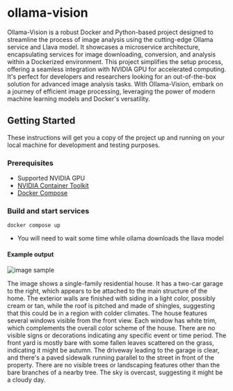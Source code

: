 # ollama-vision
Ollama-Vision is a robust Docker and Python-based project designed to streamline the process of image analysis using the cutting-edge Ollama service and Llava model. It showcases a microservice architecture, encapsulating services for image downloading, conversion, and analysis within a Dockerized environment. This project simplifies the setup process, offering a seamless integration with NVIDIA GPU for accelerated computing. It's perfect for developers and researchers looking for an out-of-the-box solution for advanced image analysis tasks. With Ollama-Vision, embark on a journey of efficient image processing, leveraging the power of modern machine learning models and Docker's versatility.

## Getting Started

These instructions will get you a copy of the project up and running on your local machine for development and testing purposes.

### Prerequisites

- Supported NVIDIA GPU
- [NVIDIA Container Toolkit](https://docs.nvidia.com/datacenter/cloud-native/container-toolkit/latest/install-guide.html#installation)
- [Docker Compose](https://docs.docker.com/compose/install/)

### Build and start services
```
docker compose up
```

* You will need to wait some time while ollama downloads the llava model

#### Example output
![image sample](http://ap.rdcpix.com/f26d996a7895ac8ef8b44bc5628cce3bl-m1461818644od-w480_h360_x2.webp?w=1080&q=75)

The image shows a single-family residential house. It has a two-car garage to the right, which appears to be attached to the main structure of the home. The exterior walls are finished with siding in a light color, possibly cream or tan, while the roof is pitched and made of shingles, suggesting that this could be in a region with colder climates.
The house features several windows visible from the front view. Each window has white trim, which complements the overall color scheme of the house. There are no visible signs or decorations indicating any specific event or time period. The front yard is mostly bare with some fallen leaves scattered on the grass, indicating it might be autumn.
The driveway leading to the garage is clear, and there's a paved sidewalk running parallel to the street in front of the property. There are no visible trees or landscaping features other than the bare branches of a nearby tree. The sky is overcast, suggesting it might be a cloudy day.

